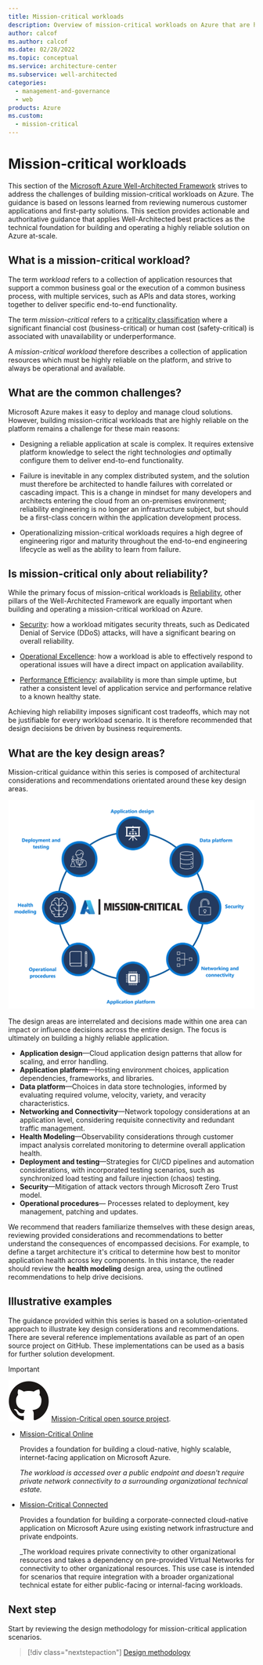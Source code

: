 ```yaml
---
title: Mission-critical workloads
description: Overview of mission-critical workloads on Azure that are highly reliable.
author: calcof
ms.author: calcof
ms.date: 02/28/2022
ms.topic: conceptual
ms.service: architecture-center
ms.subservice: well-architected
categories:
  - management-and-governance
  - web
products: Azure
ms.custom:
  - mission-critical
---
```

# Mission-critical workloads

This section of the [Microsoft Azure Well-Architected Framework](/azure/architecture/framework) strives to address the challenges of building mission-critical workloads on Azure. The guidance is based on lessons learned from reviewing numerous customer applications and first-party solutions. This section provides actionable and authoritative guidance that applies Well-Architected best practices as the technical foundation for building and operating a highly reliable solution on Azure at-scale.

## What is a mission-critical workload?

The term _workload_ refers to a collection of application resources that support a common business goal or the execution of a common business process, with multiple services, such as APIs and data stores, working together to deliver specific end-to-end functionality.

The term _mission-critical_ refers to a [criticality classification](/azure/cloud-adoption-framework/manage/considerations/criticality) where a significant financial cost (business-critical) or human cost (safety-critical) is associated with unavailability or underperformance.

A _mission-critical workload_ therefore describes a collection of application resources which must be highly reliable on the platform, and strive to always be operational and available.

## What are the common challenges?

Microsoft Azure makes it easy to deploy and manage cloud solutions. However, building mission-critical workloads that are highly reliable on the platform remains a challenge for these main reasons:

- Designing a reliable application at scale is complex. It requires extensive platform knowledge to select the right technologies _and_ optimally configure them to deliver end-to-end functionality.

- Failure is inevitable in any complex distributed system, and the solution must therefore be architected to handle failures with correlated or cascading impact. This is a change in mindset for many developers and architects entering the cloud from an on-premises environment; reliability engineering is no longer an infrastructure subject, but should be a first-class concern within the application development process.

- Operationalizing mission-critical workloads requires a high degree of engineering rigor and maturity throughout the end-to-end engineering lifecycle as well as the ability to learn from failure.

## Is mission-critical only about reliability?

While the primary focus of mission-critical workloads is [Reliability](/azure/architecture/framework/#reliability), other pillars of the Well-Architected Framework are equally important when building and operating a mission-critical workload on Azure.  

- [Security](/azure/architecture/framework/security/): how a workload mitigates security threats, such as Dedicated Denial of Service (DDoS) attacks, will have a significant bearing on overall reliability.

- [Operational Excellence](/azure/architecture/framework/devops/): how a workload is able to effectively respond to operational issues will have a direct impact on application availability. 

- [Performance Efficiency](/azure/architecture/framework/scalability/): availability is more than simple uptime, but rather a consistent level of application service and performance relative to a known healthy state.

Achieving high reliability imposes significant cost tradeoffs, which may not be justifiable for every workload scenario. It is therefore recommended that design decisions be driven by business requirements.

## What are the key design areas?

Mission-critical guidance within this series is composed of architectural considerations and recommendations orientated around these key design areas.

![Mission-critical design areas](./images/mission-critical-design-areas.png "Mission-critical design areas")

The design areas are interrelated and decisions made within one area can impact or influence decisions across the entire design. The focus is ultimately on building a highly reliable application.

- **Application design**&mdash;Cloud application design patterns that allow for scaling, and error handling. 
- **Application platform**&mdash;Hosting environment choices, application dependencies, frameworks, and libraries.
- **Data platform**&mdash;Choices in data store technologies, informed by evaluating required volume, velocity, variety, and veracity characteristics.
- **Networking and Connectivity**&mdash;Network topology considerations at an application level, considering requisite connectivity and redundant traffic management.
- **Health Modeling**&mdash;Observability considerations through customer impact analysis correlated monitoring to determine overall application health.
- **Deployment and testing**&mdash;Strategies for CI/CD pipelines and automation considerations, with incorporated testing scenarios, such as synchronized load testing and failure injection (chaos) testing.
- **Security**&mdash;Mitigation of attack vectors through Microsoft Zero Trust model.
- **Operational procedures**&mdash; Processes related to deployment, key management, patching and updates.

We recommend that readers familiarize themselves with these design areas, reviewing provided considerations and recommendations to better understand the consequences of encompassed decisions. For example, to define a target architecture it's critical to determine how best to monitor application health across key components. In this instance, the reader should review the **health modeling** design area, using the outlined recommendations to help drive decisions.

## Illustrative examples

The guidance provided within this series is based on a solution-orientated approach to illustrate key design considerations and recommendations. There are several reference implementations available as part of an open source project on GitHub. These implementations can be used as a basis for further solution development.

> [!IMPORTANT]
> ![GitHub logo](./../_images/github.svg) [Mission-Critical open source project](http://github.com/azure/mission-critical).

- [Mission-Critical Online](https://github.com/Azure/Mission-Critical-Online)

  Provides a foundation for building a cloud-native, highly scalable, internet-facing application on Microsoft Azure.
  
  _The workload is accessed over a public endpoint and doesn't require private network connectivity to a surrounding organizational technical estate._

- [Mission-Critical Connected](https://github.com/Azure/Mission-Critical-Connected) 

  Provides a foundation for building a corporate-connected cloud-native application on Microsoft Azure using existing network infrastructure and private endpoints.
  
  _The workload requires private connectivity to other organizational resources and takes a dependency on pre-provided Virtual Networks for connectivity to other organizational resources. This use case is intended for scenarios that require integration with a broader organizational technical estate for either public-facing or internal-facing workloads.

## Next step

Start by reviewing the design methodology for mission-critical application scenarios.

> [!div class="nextstepaction"]
> [Design methodology](mission-critical-design-methodology.md)
